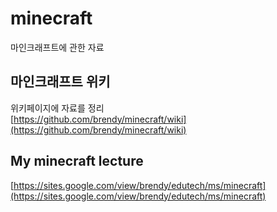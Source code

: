 # minecraft
마인크래프트에 관한 자료

## 마인크래프트 위키
위키페이지에 자료를 정리    
[https://github.com/brendy/minecraft/wiki](https://github.com/brendy/minecraft/wiki)

## My minecraft lecture
[https://sites.google.com/view/brendy/edutech/ms/minecraft](https://sites.google.com/view/brendy/edutech/ms/minecraft)
